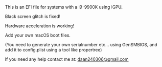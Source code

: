 This is an EFI file for systems with a i9-9900K using IGPU.

Black screen glitch is fixed!

Hardware acceleration is working!

Add your own macOS boot files.

(You need to generate your own serialnumber etc... using GenSMBIOS, and add it to config.plist using a tool like propertree)

If you need any help contact me at: daan240306@gmail.com
